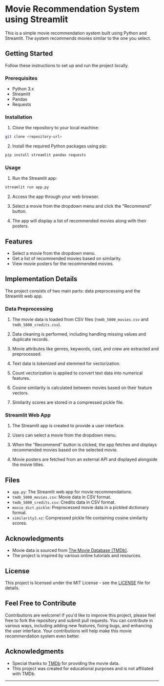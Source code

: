 # Movie Recommendation System using Streamlit

This is a simple movie recommendation system built using Python and Streamlit. The system recommends movies similar to the one you select.

## Getting Started

Follow these instructions to set up and run the project locally.

### Prerequisites

- Python 3.x
- Streamlit
- Pandas
- Requests

### Installation

1. Clone the repository to your local machine:

```bash
git clone <repository-url>
```

2. Install the required Python packages using pip:

```bash
pip install streamlit pandas requests
```

### Usage

1. Run the Streamlit app:

```bash
streamlit run app.py
```

2. Access the app through your web browser.

3. Select a movie from the dropdown menu and click the "Recommend" button.

4. The app will display a list of recommended movies along with their posters.

## Features

- Select a movie from the dropdown menu.
- Get a list of recommended movies based on similarity.
- View movie posters for the recommended movies.

## Implementation Details

The project consists of two main parts: data preprocessing and the Streamlit web app.

### Data Preprocessing

1. The movie data is loaded from CSV files (`tmdb_5000_movies.csv` and `tmdb_5000_credits.csv`).

2. Data cleaning is performed, including handling missing values and duplicate records.

3. Movie attributes like genres, keywords, cast, and crew are extracted and preprocessed.

4. Text data is tokenized and stemmed for vectorization.

5. Count vectorization is applied to convert text data into numerical features.

6. Cosine similarity is calculated between movies based on their feature vectors.

7. Similarity scores are stored in a compressed pickle file.

### Streamlit Web App

1. The Streamlit app is created to provide a user interface.

2. Users can select a movie from the dropdown menu.

3. When the "Recommend" button is clicked, the app fetches and displays recommended movies based on the selected movie.

4. Movie posters are fetched from an external API and displayed alongside the movie titles.

## Files

- `app.py`: The Streamlit web app for movie recommendations.
- `tmdb_5000_movies.csv`: Movie data in CSV format.
- `tmdb_5000_credits.csv`: Credits data in CSV format.
- `movie_dict.pickle`: Preprocessed movie data in a pickled dictionary format.
- `similarity3.xz`: Compressed pickle file containing cosine similarity scores.

## Acknowledgments

- Movie data is sourced from [The Movie Database (TMDb)](https://www.themoviedb.org/).
- The project is inspired by various online tutorials and resources.

## License

This project is licensed under the MIT License - see the [LICENSE](LICENSE) file for details.

## Feel Free to Contribute

Contributions are welcome! If you'd like to improve this project, please feel free to fork the repository and submit pull requests. You can contribute in various ways, including adding new features, fixing bugs, and enhancing the user interface. Your contributions will help make this movie recommendation system even better.

## Acknowledgments

- Special thanks to [TMDb](https://www.themoviedb.org/) for providing the movie data.
- This project was created for educational purposes and is not affiliated with TMDb.

--------------------------------------------------------------------------------------------------
